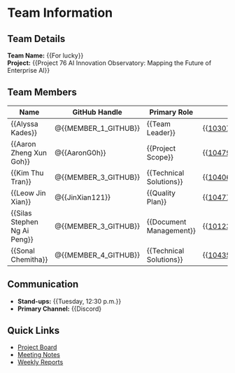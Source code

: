 # Team Information

## Team Details
**Team Name:** {{For lucky}}  
**Project:** {{Project 76 AI Innovation Observatory: Mapping the Future of Enterprise AI}}

## Team Members
| Name | GitHub Handle | Primary Role | Contact |
|------|---------------|--------------|---------|
| {{Alyssa Kades}} | @{{MEMBER_1_GITHUB}} | {{Team Leader}} | {{103073209@student.swin.edu.au}} |
| {{Aaron Zheng Xun Goh}} | @{{AaronG0h}} | {{Project Scope}} | {{104791748@student.swin.edu.au}} |
| {{Kim Thu Tran}} | @{{MEMBER_3_GITHUB}} | {{Technical Solutions}} | {{104061810@student.swin.edu.au}} |
| {{Leow Jin Xian}} | @{{JinXian121}} | {{Quality Plan}} | {{104772992@student.swin.edu.au}} |
| {{Silas Stephen Ng Ai Peng}} | @{{MEMBER_3_GITHUB}} | {{Document Management}} | {{101235599@student.swin.edu.au}} |
| {{Sonal Chemitha}} | @{{MEMBER_4_GITHUB}} | {{Technical Solutions}} | {{104351799@student.swin.edu.au}} |

## Communication
- **Stand-ups:** {{Tuesday, 12:30 p.m.}}
- **Primary Channel:** {{Discord}

## Quick Links
- [Project Board](../../projects/1)
- [Meeting Notes](meetings/)
- [Weekly Reports](reports/)
